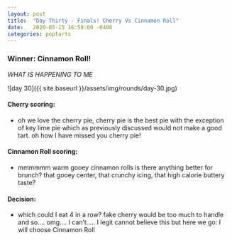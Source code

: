 ```yaml
---
layout: post
title:  "Day Thirty - Finals! Cherry Vs Cinnamon Roll"
date:   2020-05-15 16:58:00 -0400
categories: poptarts
---
```


### Winner: Cinnamon Roll!
*WHAT IS HAPPENING TO ME*

![day 30]({{ site.baseurl }}/assets/img/rounds/day-30.jpg)

#### Cherry scoring:
 * oh we love the cherry pie, cherry pie is the best pie with the exception of key lime pie which as previously discussed would not make a good tart. oh how I have missed you cherry pie!

#### Cinnamon Roll scoring:
 * mmmmmm warm gooey cinnamon rolls is there anything better for brunch? that gooey center, that crunchy icing, that high calorie buttery taste?

#### Decision:
 * which could I eat 4 in a row? fake cherry would be too much to handle and so…. omg…. I can’t….. I legit cannot believe this but here we go: I will choose Cinnamon Roll